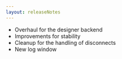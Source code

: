 ```yaml
---
layout: releaseNotes
---
```


* Overhaul for the designer backend
* Improvements for stability
* Cleanup for the handling of disconnects
* New log window